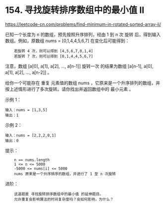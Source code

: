 # 154. 寻找旋转排序数组中的最小值 II
https://leetcode-cn.com/problems/find-minimum-in-rotated-sorted-array-ii/

已知一个长度为 n 的数组，预先按照升序排列，经由 1 到 n 次 旋转 后，得到输入数组。例如，原数组 nums = [0,1,4,4,5,6,7] 在变化后可能得到：
```
    若旋转 4 次，则可以得到 [4,5,6,7,0,1,4]
    若旋转 7 次，则可以得到 [0,1,4,4,5,6,7]
```

注意，数组 [a[0], a[1], a[2], ..., a[n-1]] 旋转一次 的结果为数组 [a[n-1], a[0], a[1], a[2], ..., a[n-2]] 。

给你一个可能存在 重复 元素值的数组 nums ，它原来是一个升序排列的数组，并按上述情形进行了多次旋转。请你找出并返回数组中的 最小元素 。



示例 1：
```
输入：nums = [1,3,5]
输出：1
```

示例 2：
```
输入：nums = [2,2,2,0,1]
输出：0
```


提示：
```
    n == nums.length
    1 <= n <= 5000
    -5000 <= nums[i] <= 5000
    nums 原来是一个升序排序的数组，并进行了 1 至 n 次旋转
```


进阶：
```
    这道题是 寻找旋转排序数组中的最小值 的延伸题目。
    允许重复会影响算法的时间复杂度吗？会如何影响，为什么？
```
